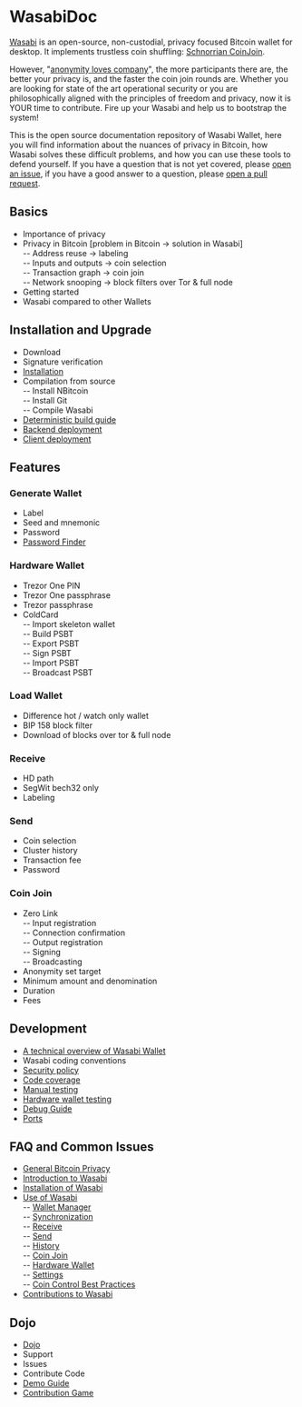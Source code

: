 # WasabiDoc

[Wasabi](https://wasabiwallet.io) is an open-source, non-custodial, privacy focused Bitcoin wallet for desktop. It implements trustless coin shuffling: [Schnorrian CoinJoin](https://github.com/nopara73/ZeroLink/).

However, "[anonymity loves company](https://www.freehaven.net/anonbib/cache/usability:weis2006.pdf)", the more participants there are, the better your privacy is, and the faster the coin join rounds are. Whether you are looking for state of the art operational security or you are philosophically aligned with the principles of freedom and privacy, now it is YOUR time to contribute. Fire up your Wasabi and help us to bootstrap the system!

This is the open source documentation repository of Wasabi Wallet, here you will find information about the nuances of privacy in Bitcoin, how Wasabi solves these difficult problems, and how you can use these tools to defend yourself. If you have a question that is not yet covered, please [open an issue](https://github.com/zkSNACKs/WasabiDoc/issues), if you have a good answer to a question, please [open a pull request](https://github.com/zkSNACKs/WasabiDoc/pulls).


## Basics

- Importance of privacy
- Privacy in Bitcoin [problem in Bitcoin -> solution in Wasabi] </br>
-- Address reuse -> labeling </br>
-- Inputs and outputs -> coin selection </br>
-- Transaction graph -> coin join </br>
-- Network snooping -> block filters over Tor & full node </br>
- Getting started
- Wasabi compared to other Wallets

## Installation and Upgrade

- Download
- Signature verification
- [Installation](/InstallInstructions.md)
- Compilation from source </br>
-- Install NBitcoin </br>
-- Install Git </br>
-- Compile Wasabi </br>
- [Deterministic build guide](/DeterministicBuildGuide.md)
- [Backend deployment](/BackendDeployment.md)
- [Client deployment](/ClientDeployment.md)

## Features 

### Generate Wallet
- Label
- Seed and mnemonic
- Password
- [Password Finder](/PasswordFinder.md)

### Hardware Wallet
- Trezor One PIN
- Trezor One passphrase
- Trezor passphrase
- ColdCard </br>
-- Import skeleton wallet </br>
-- Build PSBT </br>
-- Export PSBT </br>
-- Sign PSBT </br>
-- Import PSBT </br>
-- Broadcast PSBT </br>

### Load Wallet
- Difference hot / watch only wallet
- BIP 158 block filter
- Download of blocks over tor & full node

### Receive
- HD path
- SegWit bech32 only
- Labeling

### Send 
- Coin selection
- Cluster history
- Transaction fee
- Password

### Coin Join
- Zero Link </br>
-- Input registration </br>
-- Connection confirmation </br>
-- Output registration </br>
-- Signing </br>
-- Broadcasting </br>
- Anonymity set target
- Minimum amount and denomination
- Duration
- Fees


## Development

- [A technical overview of Wasabi Wallet](/TechnicalOverview.md)
- Wasabi coding conventions
- [Security policy](/SECURITY.md)
- [Code coverage](/CodeCoverage.md)
- [Manual testing](/ManualTesting.md)
- [Hardware wallet testing](/HardwareWalletTestingGuide.md)
- [Debug Guide](/HowToDebug.md)
- [Ports](/Ports.md)

## FAQ and Common Issues

- [General Bitcoin Privacy](/FAQ/FAQ-GeneralBitcoinPrivacy.md)
- [Introduction to Wasabi](/FAQ/FAQ-Introduction.md)
- [Installation of Wasabi](/FAQ/FAQ-Installation.md)
- [Use of Wasabi](/FAQ/FAQ-UseWasabi.md) </br>
  -- [Wallet Manager](/FAQ/FAQ-UseWasabi.md#wallet-manager) </br>
  -- [Synchronization](/FAQ/FAQ-UseWasabi.md#synchronization) </br>
  -- [Receive](/FAQ/FAQ-UseWasabi.md#receive) </br>
  -- [Send](/FAQ/FAQ-UseWasabi.md#send) </br>
  -- [History](/FAQ/FAQ-UseWasabi.md#history) </br>
  -- [Coin Join](/FAQ/FAQ-UseWasabi.md#coin-join) </br>
  -- [Hardware Wallet](/FAQ/FAQ-UseWasabi.md#hardware-wallet) </br>
  -- [Settings](/FAQ/FAQ-UseWasabi.md#settings) </br>
  -- [Coin Control Best Practices](/FAQ/FAQ-UseWasabi.md#coin-control-best-practices) </br>
- [Contributions to Wasabi](/FAQ/FAQ-Contribution.md)

## Dojo

- [Dojo](/Dojo.md)
- Support
- Issues
- Contribute Code
- [Demo Guide](/DemoGuide.md)
- [Contribution Game](/ContributionGame.md)
